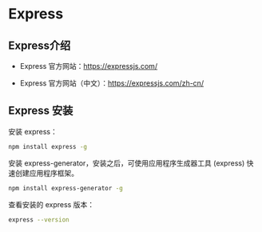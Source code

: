 
# Express
## Express介绍

- Express 官方网站：<https://expressjs.com/>

- Express 官方网站（中文）：<https://expressjs.com/zh-cn/>


## Express 安装

安装 express：

```bash
npm install express -g
```

安装 express-generator，安装之后，可使用应用程序生成器工具 (express) 快速创建应用程序框架。

```bash
npm install express-generator -g

```


查看安装的 express 版本：

```bash
express --version

```
